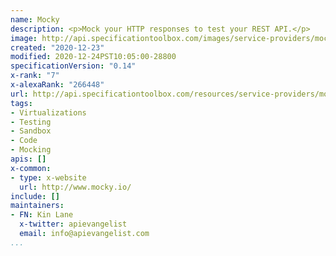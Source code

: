 ```yaml
---
name: Mocky
description: <p>Mock your HTTP responses to test your REST API.</p>
image: http://api.specificationtoolbox.com/images/service-providers/mocky.jpg
created: "2020-12-23"
modified: 2020-12-24PST10:05:00-28800
specificationVersion: "0.14"
x-rank: "7"
x-alexaRank: "266448"
url: http://api.specificationtoolbox.com/resources/service-providers/mocky/
tags:
- Virtualizations
- Testing
- Sandbox
- Code
- Mocking
apis: []
x-common:
- type: x-website
  url: http://www.mocky.io/
include: []
maintainers:
- FN: Kin Lane
  x-twitter: apievangelist
  email: info@apievangelist.com
...
```

